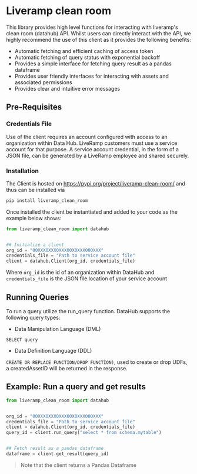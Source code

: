 # Liveramp clean room
This library provides high level functions for interacting with liveramp's clean room (datahub) API. Whilst users can directly interact with the API, we highly recommend the use of this client as it provides the following benefits:
- Automatic fetching and efficient caching of access token
- Automatic fetching of query status with exponential backoff
- Provides a simple interface for fetching query result as a pandas dataframe
- Provides user friendly interfaces for interacting with assets and associated permissions
- Provides clear and intuitive error messages


## Pre-Requisites


### Credentials File


Use of the client requires an account configured with access to an organization within Data Hub. LiveRamp customers must use a service account for that purpose. A service account credential, in the form of a JSON file, can be generated by a LiveRamp employee and shared securely.


### Installation


The Client is hosted on https://pypi.org/project/liveramp-clean-room/ and thus can be installed via


```bash
pip install liveramp_clean_room
```


Once installed the client be instantiated and added to your code as the example below shows:


```python
from liveramp_clean_room import datahub


## Initialize a client
org_id = "00XXX0XXX0XXX00X0XXX000XXX"
credentials_file = "Path to service account file"
client = datahub.Client(org_id, credentials_file)
```
Where `org_id` is the id of an organization within DataHub and `credentials_file` is the JSON file location of your service account


## Running Queries


To run a query utilize the run_query function. DataHub supports the following query types:


- Data Manipulation Language (DML)


`SELECT query`


- Data Definition Language (DDL)


`CREATE OR REPLACE FUNCTION/DROP FUNCTION)`, used to create or drop UDFs, a createdAssetID will be returned in the response. 


Example: Run a query and get results
---
```python
from liveramp_clean_room import datahub


org_id = "00XXX0XXX0XXX00X0XXX000XXX"
credentials_file = "Path to service account file"
client = datahub.Client(org_id, credentials_file)
query_id = client.run_query("select * from schema.mytable")


## Fetch result as a pandas dataframe
dataframe = client.get_result(query_id)
```


> Note that the client returns a Pandas Dataframe


